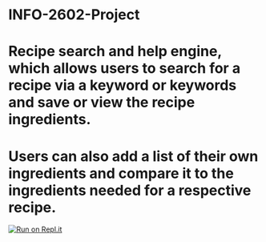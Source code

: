 # INFO-2602-Project
# Recipe search and help engine, which allows users to search for a recipe via a keyword or keywords and save or view the recipe ingredients.
# Users can also add a list of their own ingredients and compare it to the ingredients needed for a respective recipe.
[![Run on Repl.it](https://repl.it/badge/github/shailendraRamlogan/INFO-2602-Project)](https://repl.it/github/shailendraRamlogan/INFO-2602-Project)